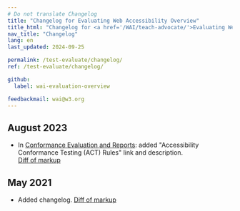 ```yaml
---
# Do not translate Changelog
title: "Changelog for Evaluating Web Accessibility Overview"
title_html: "Changelog for <a href='/WAI/teach-advocate/'>Evaluating Web Accessibility Overview</a>"
nav_title: "Changelog"
lang: en
last_updated: 2024-09-25

permalink: /test-evaluate/changelog/
ref: /test-evaluate/changelog/

github:
  label: wai-evaluation-overview

feedbackmail: wai@w3.org
---
```


## August 2023

* In [Conformance Evaluation and Reports](/test-evaluate/#conformance): added "Accessibility Conformance Testing (ACT) Rules" link and description.\
[Diff of markup](https://github.com/w3c/wai-eval-overview/commit/eadbe76a38be180001a911df6e2843aa4276a25d)

## May 2021

* Added changelog. [Diff of markup](https://github.com/w3c/wai-eval-overview/commit/4843dca9aba0d63b044cb4c784cdf0b4b8b75984#diff-a4f40b84fbcf1a7939d596dca4939bbae6e56c05ad06a62b719b42693a9baf07)
